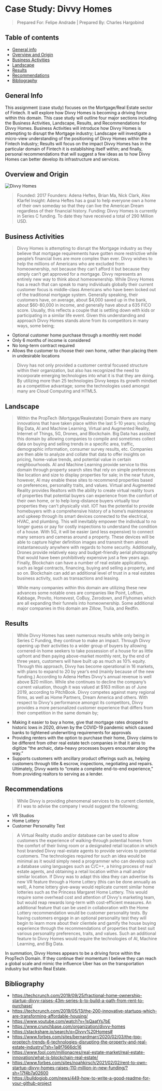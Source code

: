 # Case Study: Divvy Homes
> Prepared For: Felipe Andrade |
> Prepared By: Charles Hargobind

## Table of contents
* [General info](#general-info)
* [Overview and Origin](#screenshots)
* [Business Activities](#businessactivities)
* [Landscape](#landscape)
* [Results](#results)
* [Recommendations](#recommendations)
* [Bibliography](#bibliography)

## General Info
This assignment (case study) focuses on the Mortgage/Real Estate sector of Fintech. It will explore how Divvy Homes is becoming a driving force within this domain. This case study will outline four major sections including the Business Activities, Landscape, Results, and Recommendations for Divvy Homes. Business Activities will introduce how Divvy Homes is attempting to disrupt the Mortgage industry; Landscape will investigate a micro-view understanding of the positioning of Divvy Homes within the Fintech Industry; Results will focus on the impact Divvy Homes has in the particular domain of Fintech it is establishing itself within; and finally, personal recommendations that will suggest a few ideas as to how Divvy Homes can better develop its infrastructure and services.  

## Overview and Origin
![Divvy Homes](./User/Desktop/Divvy)
> Founded: 2017
> Founders: Adena Heftes, Brian Ma, Nick Clark, Alex Klarfel
> Insight: Adena Heftes has a goal to help everyone own a home of their own someday so that they can live the American Dream regardless of their financial history. 
> Funding: Divvy Homes is currently in Series C funding. To date they have received a total of 290 Million USD.  


## Business Activities
> Divvy Homes is attempting to disrupt the Mortgage industry as they believe that mortgage requirements have gotten more restrictive while people’s financial lives are more complex than ever. Divvy wishes to help the millions of Americans who are excluded from homeownership, not because they can’t afford it but because they simply can’t get approved for a mortgage. Divvy represents an entirely new way to think about homeownership. While Divvy Homes has a reach that can speak to many individuals globally their current customer focus is middle-class Americans who have been locked out of the traditional mortgage system. Generally speaking, their customers have, on average, about $4,000 saved up in the bank, about $60-80,000 in income, and generally have about a 635 FICO score. Usually, this reflects a couple that is settling down with kids or participating in a similar life event. Given this understanding and approach Divvy Homes stands alone from its competitors in many ways, some being; 
* Optional customer home purchase through a monthly rent model 
* Only 6 months of income is considered 
* No long-term contract required
* Allows the customer to choose their own home, rather than placing them in undesirable locations

> Divvy has not only provided a customer central focused structure within their organization, but also has recognized the need to incorporate emerging technologies into what it is that they are doing. By utilizing more than 25 technologies Divvy keeps its growth mindset as a competitive advantage; some the technologies used amongst many are Cloud Computing and HTML5. 



## Landscape
> Within the PropTech (Mortgage/Realestate) Domain there are many innovations that have taken place within the last 5-10 years; including Big Data, AI and Machine Learning, Virtual and Augmented Reality, Internet of Things, 5G, Drones, and Blockchain. Big Data has assisted this domain by allowing companies to compile and sometimes collect data on buying and selling trends in a specific area, traffic, demographic information, consumer survey results, etc. Companies are then able to analyze and collate that data to offer insights on pricing, home-value trends, and potential value in certain neighbourhoods. AI and Machine Learning provide service to this domain through property search sites that rely on simple preferences like location and size to display properties for sale; in the near future, however, AI may enable these sites to recommend properties based on preferences, personality traits, and values. Virtual and Augmented Reality provides Realtors with the ability to create virtual reality tours of properties that potential buyers can experience from the comfort of their own home, or to help long-distance buyers virtually tour properties they can't physically visit. IOT has the potential to provide homebuyers with a comprehensive history of a home’s maintenance and upkeep through its smart devices connected to the electrical, HVAC, and plumbing. This will inevitably empower the individual to no longer guess or pay for costly inspections to understand the condition of a house. With 5G, it will be easier (and less expensive) to connect many sensors and cameras around a property. These devices will be able to capture higher definition images and transmit them almost instantaneously anywhere with regards to home security. Additionally, Drones provide relatively easy and budget-friendly aerial photography that would have been prohibitively expensive just a few years ago. Finally, Blockchain can have a number of real estate applications, such as legal contracts, financing, buying and selling a property, and so on. Blockchain can add an additional level of trust in a real estates business activity, such as transactions and leasing. 

> While many companies within this domain are utilizing these new advances some notable ones are companies like Point, Loftium, Kabbage, Provito, Homevest, CoBuy, Zerodown, and Flyhomes which are all expanding their funnels into homeownership. Some additional major companies in this domain are  Zillow, Trulia, and Redfin. 



## Results
> While Divvy Homes has seen numerous results while only being in Series C Funding, they continue to make an impact. Through Divvy opening up their activities to a wider group of buyers by allowing cornered-in home seekers to take possession of a house for as little upfront and then paying above-market monthly rent, by the end of three years, customers will have built up as much as 10% equity. Through this approach, Divvy has become operational in 16 markets, with plans to expand to 20 by year’s end (mainly because of the new funding.) According to Adena Heftes Divvy's annual revenue is well above $20 million. While she continues to decline the company’s current valuation, though it was valued at $163 million as of June 2019, according to PitchBook. Divvy competes against many regional firms, as well as Home Partners, Dream America and others. With respect to Divvy's performance amongst its competitors, Divvy provides a more personalized customer experience that differs from their competition in the same domain by; 
* Making it easier to buy a home, give that mortgage rates dropped to historic lows in 2020, driven by the COVID-19 pandemic which caused banks to tightened underwriting requirements for approvals
* Providing renters with the option to purchase their home, Divvy claims to be different from other real estate tech companies in that it aims to digitize “the archaic, data-heavy processes buyers encounter along the way.”
* Supports customers with ancillary product offerings such as, helping customers through title & escrow, inspections, negotiating and repairs. Ultimately, Divvy wants to “create a complete end-to-end experience,” from providing realtors to serving as a lender.

## Recommendations
> While Divvy is providing phenomenal services to its current clientele, if I was to advise the company I would suggest the following; 
* VR Studios 
* Home Lottery
* Customer Personality Test

> A Virtual Reality studio and/or database can be used to allow customers the experience of walking-through potential homes from the comfort of their living room or a designated retail location in which host branded Divvy real-estate agents to provide services to potential customers. The technologies required for such an idea would be minimal as it would simply need a programmer who can develop such a database using languages such as C/C++, a hiring process of real estate agents, and obtaining a retail location within a mall and/or similar location. If Divvy was to adapt this idea they can advertise its new VR feature through a Home Lottery (this can be done annually as well), A home lottery give-away would replicate current similar home lotteries such as the Princess Margaret Home Lottery. This would require some overhead cost and attention of Divvy's marketing team, but would reap rewards long-term with cost-efficient measures. An additional feature that can be used in collaboration with the Home Lottery recommendation would be customer personality tests. By having customers engage in an optional personality test they will begin to learn more about their clientele and gamify the house buying experience through the recommendations of properties that best suit various personality preferences, traits, and values. Such an additional feature to Divvy Homes would require the technologies of AI, Machine Learning, and Big Data. 

In summation, Divvy Homes appears to be a driving force within the PropTech Domain. If they continue their momentum I believe they can reach a global scale and mimic the influence Uber has on the transportation industry but within Real Estate.

## Bibliography
* https://techcrunch.com/2019/09/25/fractional-home-ownership-startup-divvy-raises-43m-series-b-to-build-a-path-from-rent-to-purchase/
* https://techcrunch.com/2019/05/13/the-200-innovative-startups-which-are-transforming-affordable-housing/
* https://www.youtube.com/watch?v=1sQaatYs7bE
* https://www.crunchbase.com/organization/divvy-homes
* https://stackshare.io/search/q=Divvy%20Homes#
* https://www.forbes.com/sites/bernardmarr/2020/02/03/the-top-proptech-trends-6-technologies-disrupting-the-property-and-real-estate-industry/?sh=1a8f7666dc16
* https://www.fool.com/millionacres/real-estate-market/real-estate-innovation/what-is-blockchain-real-estate/
* https://www.forbes.com/sites/noahkirsch/2021/02/02/rent-to-own-startup-divvy-homes-raises-110-million-in-new-funding/?sh=17f4b7a02600
* https://bulldogjob.com/news/449-how-to-write-a-good-readme-for-your-github-project
